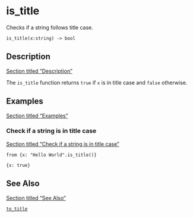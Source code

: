 # is_title

Checks if a string follows title case.

```tql
is_title(x:string) -> bool
```

## Description

[Section titled “Description”](#description)

The `is_title` function returns `true` if `x` is in title case and `false` otherwise.

## Examples

[Section titled “Examples”](#examples)

### Check if a string is in title case

[Section titled “Check if a string is in title case”](#check-if-a-string-is-in-title-case)

```tql
from {x: "Hello World".is_title()}
```

```tql
{x: true}
```

## See Also

[Section titled “See Also”](#see-also)

[`to_title`](/reference/functions/to_title)